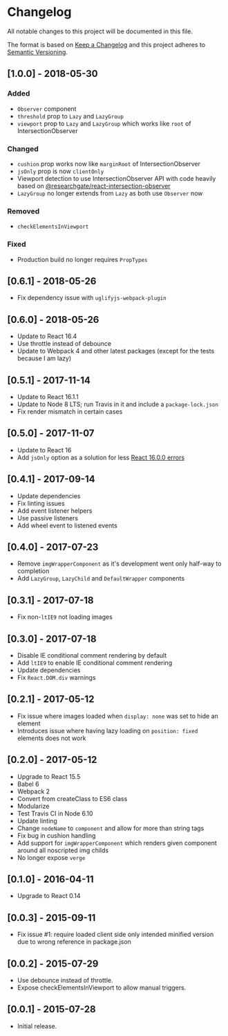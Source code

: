 # Changelog
All notable changes to this project will be documented in this file.

The format is based on [Keep a Changelog](http://keepachangelog.com/en/1.0.0/)
and this project adheres to [Semantic Versioning](http://semver.org/spec/v2.0.0.html).


## [1.0.0] - 2018-05-30

### Added
- `Observer` component
- `threshold` prop to `Lazy` and `LazyGroup`
- `viewport` prop to `Lazy` and `LazyGroup` which works like `root` of IntersectionObserver

### Changed
- `cushion` prop works now like `marginRoot` of IntersectionObserver
- `jsOnly` prop is now `clientOnly`
- Viewport detection to use IntersectionObserver API with code heavily based on
  [@researchgate/react-intersection-observer](https://github.com/researchgate/react-intersection-observer)
- `LazyGroup` no longer extends from `Lazy` as both use `Observer` now

### Removed
- `checkElementsInViewport`

### Fixed
- Production build no longer requires `PropTypes`


## [0.6.1] - 2018-05-26

- Fix dependency issue with `uglifyjs-webpack-plugin`


## [0.6.0] - 2018-05-26

- Update to React 16.4
- Use throttle instead of debounce
- Update to Webpack 4 and other latest packages (except for the tests because I am lazy)


## [0.5.1] - 2017-11-14

- Update to React 16.1.1
- Update to Node 8 LTS; run Travis in it and include a `package-lock.json`
- Fix render mismatch in certain cases


## [0.5.0] - 2017-11-07

- Update to React 16
- Add `jsOnly` option as a solution for less [React 16.0.0 errors](https://github.com/facebook/react/issues/10993)


## [0.4.1] - 2017-09-14

- Update dependencies
- Fix linting issues
- Add event listener helpers
- Use passive listeners
- Add wheel event to listened events


## [0.4.0] - 2017-07-23

- Remove `imgWrapperComponent` as it's development went only half-way to completion
- Add `LazyGroup`, `LazyChild` and `DefaultWrapper` components


## [0.3.1] - 2017-07-18

- Fix non-`ltIE9` not loading images


## [0.3.0] - 2017-07-18

- Disable IE conditional comment rendering by default
- Add `ltIE9` to enable IE conditional comment rendering
- Update dependencies
- Fix `React.DOM.div` warnings


## [0.2.1] - 2017-05-12

- Fix issue where images loaded when `display: none` was set to hide an element
- Introduces issue where having lazy loading on `position: fixed` elements does not work


## [0.2.0] - 2017-05-12

- Upgrade to React 15.5
- Babel 6
- Webpack 2
- Convert from createClass to ES6 class
- Modularize
- Test Travis CI in Node 6.10
- Update linting
- Change `nodeName` to `component` and allow for more than string tags
- Fix bug in cushion handling
- Add support for `imgWrapperComponent` which renders given component around all noscripted img childs
- No longer expose `verge`


## [0.1.0] - 2016-04-11

- Upgrade to React 0.14


## [0.0.3] - 2015-09-11

- Fix issue #1: require loaded client side only intended minified version due to wrong reference in package.json


## [0.0.2] - 2015-07-29

- Use debounce instead of throttle.
- Expose checkElementsInViewport to allow manual triggers.


## [0.0.1] - 2015-07-28

- Initial release.
